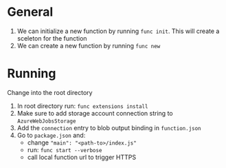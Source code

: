# General

1. We can initialize a new function by running `func init`. This will create a sceleton for the function
2. We can create a new function by running `func new`

# Running

Change into the root directory

1. In root directory run: `func extensions install`
2. Make sure to add storage account connection string to `AzureWebJobsStorage`
3. Add the `connection` entry to blob output binding in `function.json`
4. Go to `package.json` and:
    - change `"main": "<path-to>/index.js"`
    - run: `func start --verbose`
    - call local function url to trigger HTTPS
